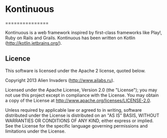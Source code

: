 # Kontinuous
===============

Kontinuous is a web framework inspired by first-class frameworks like Play!, Ruby on Rails and Grails.
Kontinuous has been written on Kotlin (http://kotlin.jetbrains.org/).

## Licence

This software is licensed under the Apache 2 license, quoted below.

Copyright 2013 Alien Invaders (http://www.ailabs.ru).

Licensed under the Apache License, Version 2.0 (the "License"); you may not use this project except in compliance with the License. You may obtain a copy of the License at http://www.apache.org/licenses/LICENSE-2.0.

Unless required by applicable law or agreed to in writing, software distributed under the License is distributed on an "AS IS" BASIS, WITHOUT WARRANTIES OR CONDITIONS OF ANY KIND, either express or implied. See the License for the specific language governing permissions and limitations under the License.
